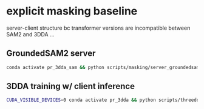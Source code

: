 # explicit masking baseline
server-client structure bc transformer versions are incompatible between SAM2 and 3DDA ...

## GroundedSAM2 server
```bash
conda activate pr_3dda_sam && python scripts/masking/server_groundedsam2.py
```

## 3DDA training w/ client inference
```bash
CUDA_VISIBLE_DEVICES=0 conda activate pr_3dda && python scripts/threedda/run_3dda.py --dataset data/pick_and_place_2500_3_objs_va_vel_004_ee_exp_mask.hdf5 --augment_pcd --augment_rgb --obs_noise_std 0.01 --num_epochs 1500 --task pick_and_place --obs_exp_mask --fps_subsampling_factor 5 --name ee_exp_mask_abl --history 1 --obs_continuous_gripper --action_space abs_ee --obs_path_mask_noise_std 0.01 --update_every_timesteps_vlm 1000 --seed 0 --debug
```